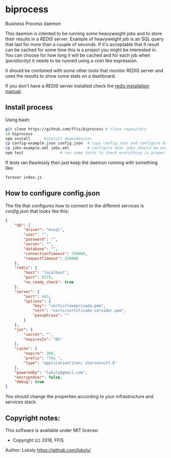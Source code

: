 # biprocess
Business Process daemon


This daemon is intented to be running some heavyweight jobs and to store their
results in a _REDIS_ server. Example of heavyweight job is an SQL query that last
for more than a couple of seconds. If it's acceptable that it result can be cached
for some time this is a project you might be interested in. You can choose for how
long it will be cached and for each job when (_peridiocity_) it needs to be runned
using a cron like expression.

It should be combined with some other tools that monitor REDIS server and uses
the results to show some stats on a dashboard.

If you don't have a _REDIS_ server installed check the [redis installation manual](./redis.md).

## Install process

Using bash:

```bash
git clone https://github.com/ffis/biprocess # clone repository
cd biprocess
npm install 	 #install dependencies
cp config-example.json config.json 	# copy config.json and configure database and redis connection parameters
cp jobs-example.xml jobs.xml 		# configure what jobs should be executed and their peridiocity
npm test 				# run some tests to check everything is properly configured

```

If tests ran flawlessly then just keep the daemon running with something like:

```bash
forever index.js
```



## How to configure config.json

The file that configures how to connect to the different services is _config.json_ that looks like this:

```json
{
	"db": {
		"driver": "mssql",
		"user": "",
		"password": "",
		"server": "",
		"database": "",
		"connectionTimeout": 250000,
		"requestTimeout": 250000
	},
	"redis": {
		"host": "localhost",
		"port": 6379,
		"no_ready_check": true
	},
	"server": {
		"port": 443,
		"options": {
			"key": "certs/claveprivada.pem",
			"cert": "certs/certificado-servidor.pem",
			"passphrase": ""
		}
	},
	"jwt": {
		"secret": "",
		"expiresIn": "6h"
	},
	"cache": {
		"expire": 300,
		"prefix": "lks_",
		"type": "application/json; charset=utf-8"
	},
	"poweredby": "loksly@gmail.com",
	"encryptUser": false,
	"debug": true
}

```

You should change the properties according to your infrastructure and services
stack.


## Copyright notes:

This software is available under MIT license:
* Copyright (c) 2018, FFIS
 
 Author: Loksly https://github.com/loksly/